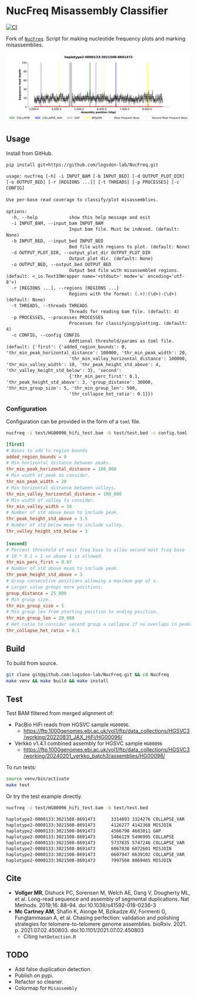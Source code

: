 # NucFreq Misassembly Classifier
[![CI](https://github.com/logsdon-lab/NucFreq/actions/workflows/main.yml/badge.svg)](https://github.com/logsdon-lab/NucFreq/actions/workflows/main.yml)

Fork of [`NucFreq`](https://github.com/mrvollger/NucFreq). Script for making nucleotide frequency plots and marking misassemblies.

![Labeled Misassemblies](docs/imgs/misassemblies.png)

## Usage
Install from GitHub.
```bash
pip install git+https://github.com/logsdon-lab/NucFreq.git
```

```
usage: nucfreq [-h] -i INPUT_BAM [-b INPUT_BED] [-d OUTPUT_PLOT_DIR] [-o OUTPUT_BED] [-r [REGIONS ...]] [-t THREADS] [-p PROCESSES] [-c CONFIG]

Use per-base read coverage to classify/plot misassemblies.

options:
  -h, --help            show this help message and exit
  -i INPUT_BAM, --input_bam INPUT_BAM
                        Input bam file. Must be indexed. (default: None)
  -b INPUT_BED, --input_bed INPUT_BED
                        Bed file with regions to plot. (default: None)
  -d OUTPUT_PLOT_DIR, --output_plot_dir OUTPUT_PLOT_DIR
                        Output plot dir. (default: None)
  -o OUTPUT_BED, --output_bed OUTPUT_BED
                        Output bed file with misassembled regions. (default: <_io.TextIOWrapper name='<stdout>' mode='w' encoding='utf-8'>)
  -r [REGIONS ...], --regions [REGIONS ...]
                        Regions with the format: (.+):(\d+)-(\d+) (default: None)
  -t THREADS, --threads THREADS
                        Threads for reading bam file. (default: 4)
  -p PROCESSES, --processes PROCESSES
                        Processes for classifying/plotting. (default: 4)
  -c CONFIG, --config CONFIG
                        Addtional threshold/params as toml file. (default: {'first': {'added_region_bounds': 0, 'thr_min_peak_horizontal_distance': 100000, 'thr_min_peak_width': 20,
                        'thr_min_valley_horizontal_distance': 100000, 'thr_min_valley_width': 10, 'thr_peak_height_std_above': 4, 'thr_valley_height_std_below': 3}, 'second':
                        {'thr_min_perc_first': 0.1, 'thr_peak_height_std_above': 3, 'group_distance': 30000, 'thr_min_group_size': 5, 'thr_min_group_len': 500,
                        'thr_collapse_het_ratio': 0.1}})
```

### Configuration
Configuration can be provided in the form of a `toml` file.

```bash
nucfreq -i test/HG00096_hifi_test.bam -b test/test.bed -c config.toml
```

```toml
[first]
# Bases to add to region bounds
added_region_bounds = 0
# Min horizontal distance between peaks.
thr_min_peak_horizontal_distance = 100_000
# Min width of peak to consider.
thr_min_peak_width = 20
# Min horizontal distance between valleys.
thr_min_valley_horizontal_distance = 100_000
# Min width of valley to consider.
thr_min_valley_width = 10
# Number of std above mean to include peak.
thr_peak_height_std_above = 3.5
# Number of std below mean to include valley.
thr_valley_height_std_below = 3

[second]
# Percent threshold of most freq base to allow second most freq base
# 10 * 0.1 = 1 so above 1 is allowed.
thr_min_perc_first = 0.07
# Number of std above mean to include peak.
thr_peak_height_std_above = 3
# Group consecutive positions allowing a maximum gap of x.
# Larger value groups more positions.
group_distance = 25_000
# Min group size.
thr_min_group_size = 5
# Min group len from starting position to ending position.
thr_min_group_len = 20_000
# Het ratio to consider second group a collapse if no overlaps in peaks found.
thr_collapse_het_ratio = 0.1

```

## Build
To build from source.
```bash
git clone git@github.com:logsdon-lab/NucFreq.git && cd NucFreq
make venv && make build && make install
```

## Test
Test BAM filtered from merged alignment of:
* PacBio HiFi reads from HGSVC sample `HG00096`.
  * https://ftp.1000genomes.ebi.ac.uk/vol1/ftp/data_collections/HGSVC3/working/20220831_JAX_HiFi/HG00096/
* Verkko v1.4.1 combined assembly for HGSVC sample `HG00096`
  * https://ftp.1000genomes.ebi.ac.uk/vol1/ftp/data_collections/HGSVC3/working/20240201_verkko_batch3/assemblies/HG00096/

To run tests:
```bash
source venv/bin/activate
make test
```

Or try the test example directly.
```bash
nucfreq -i test/HG00096_hifi_test.bam -b test/test.bed
```
```
haplotype2-0000133:3021508-8691473      3314093 3324276 COLLAPSE_VAR
haplotype2-0000133:3021508-8691473      4126277 4142368 MISJOIN
haplotype2-0000133:3021508-8691473      4566798 4683011 GAP
haplotype2-0000133:3021508-8691473      5466129 5496995 COLLAPSE
haplotype2-0000133:3021508-8691473      5737835 5747246 COLLAPSE_VAR
haplotype2-0000133:3021508-8691473      6067838 6072601 MISJOIN
haplotype2-0000133:3021508-8691473      6607947 6639102 COLLAPSE_VAR
haplotype2-0000133:3021508-8691473      7997560 8069465 MISJOIN
```

## Cite
- **Vollger MR**, Dishuck PC, Sorensen M, Welch AE, Dang V, Dougherty ML, et al. Long-read sequence and assembly of segmental duplications. Nat Methods. 2019;16: 88–94. doi:10.1038/s41592-018-0236-3
- **Mc Cartney AM**, Shafin K, Alonge M, Bzikadze AV, Formenti G, Fungtammasan A, et al. Chasing perfection: validation and polishing strategies for telomere-to-telomere genome assemblies. bioRxiv. 2021. p. 2021.07.02.450803. doi:10.1101/2021.07.02.450803
  * Citing `hetDetection.R`

## TODO
- Add false duplication detection.
- Publish on pypi.
- Refactor so cleaner.
- Colormap for `Misassembly`
